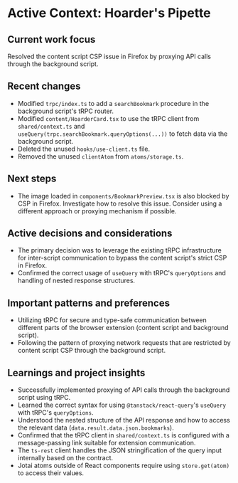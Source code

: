 # Active Context: Hoarder's Pipette

## Current work focus
Resolved the content script CSP issue in Firefox by proxying API calls through the background script.

## Recent changes
- Modified `trpc/index.ts` to add a `searchBookmark` procedure in the background script's tRPC router.
- Modified `content/HoarderCard.tsx` to use the tRPC client from `shared/context.ts` and `useQuery(trpc.searchBookmark.queryOptions(...))` to fetch data via the background script.
- Deleted the unused `hooks/use-client.ts` file.
- Removed the unused `clientAtom` from `atoms/storage.ts`.

## Next steps
- The image loaded in `components/BookmarkPreview.tsx` is also blocked by CSP in Firefox. Investigate how to resolve this issue. Consider using a different approach or proxying mechanism if possible.

## Active decisions and considerations
- The primary decision was to leverage the existing tRPC infrastructure for inter-script communication to bypass the content script's strict CSP in Firefox.
- Confirmed the correct usage of `useQuery` with tRPC's `queryOptions` and handling of nested response structures.

## Important patterns and preferences
- Utilizing tRPC for secure and type-safe communication between different parts of the browser extension (content script and background script).
- Following the pattern of proxying network requests that are restricted by content script CSP through the background script.

## Learnings and project insights
- Successfully implemented proxying of API calls through the background script using tRPC.
- Learned the correct syntax for using `@tanstack/react-query`'s `useQuery` with tRPC's `queryOptions`.
- Understood the nested structure of the API response and how to access the relevant data (`data.result.data.json.bookmarks`).
- Confirmed that the tRPC client in `shared/context.ts` is configured with a message-passing link suitable for extension communication.
- The `ts-rest` client handles the JSON stringification of the query input internally based on the contract.
- Jotai atoms outside of React components require using `store.get(atom)` to access their values.
